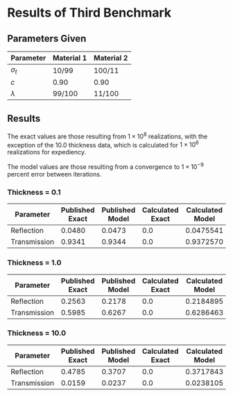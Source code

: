 # Results of Third Benchmark

## Parameters Given

Parameter | Material 1 | Material 2
--- | --- | ---
$\sigma_t$ | 10/99 | 100/11
$c$ | 0.90 | 0.90
$\lambda$ | 99/100 | 11/100

## Results

The exact values are those resulting from $1 \times 10^8$ realizations, with the exception of the 10.0 thickness data, which is calculated for $1 \times 10^6$ realizations for expediency.

The model values are those resulting from a convergence to $1 \times 10^{-9}$ percent error between iterations.

### Thickness = 0.1

Parameter | Published Exact | Published Model | Calculated Exact | Calculated Model
--- | --- | --- | --- | ---
Reflection | 0.0480 | 0.0473 | 0.0 | 0.0475541
Transmission | 0.9341 | 0.9344 | 0.0 | 0.9372570

### Thickness = 1.0

Parameter | Published Exact | Published Model | Calculated Exact | Calculated Model
--- | --- | --- | --- | ---
Reflection | 0.2563 | 0.2178 | 0.0 | 0.2184895
Transmission | 0.5985 | 0.6267 | 0.0 | 0.6286463

### Thickness = 10.0

Parameter | Published Exact | Published Model | Calculated Exact | Calculated Model
--- | --- | --- | --- | ---
Reflection | 0.4785 | 0.3707 | 0.0 | 0.3717843
Transmission | 0.0159 | 0.0237 | 0.0 | 0.0238105
